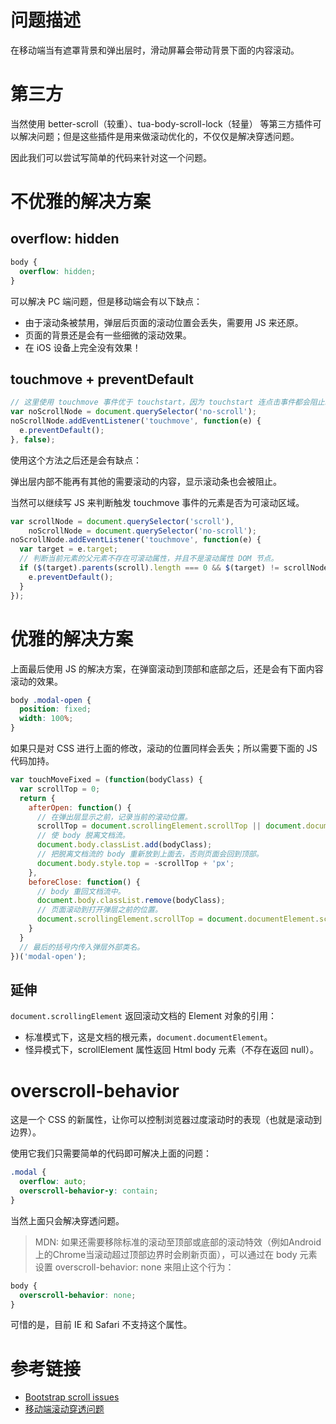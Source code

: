 # 问题描述

在移动端当有遮罩背景和弹出层时，滑动屏幕会带动背景下面的内容滚动。

# 第三方

当然使用 better-scroll（较重）、tua-body-scroll-lock（轻量） 等第三方插件可以解决问题；但是这些插件是用来做滚动优化的，不仅仅是解决穿透问题。

因此我们可以尝试写简单的代码来针对这一个问题。

# 不优雅的解决方案

## overflow: hidden

```css
body {
  overflow: hidden;
}
```

可以解决 PC 端问题，但是移动端会有以下缺点：

- 由于滚动条被禁用，弹层后页面的滚动位置会丢失，需要用 JS 来还原。
- 页面的背景还是会有一些细微的滚动效果。
- 在 iOS 设备上完全没有效果！

## touchmove + preventDefault

```js
// 这里使用 touchmove 事件优于 touchstart，因为 touchstart 连点击事件都会阻止。
var noScrollNode = document.querySelector('no-scroll');
noScrollNode.addEventListener('touchmove', function(e) {
  e.preventDefault();
}, false);
```

使用这个方法之后还是会有缺点：

弹出层内部不能再有其他的需要滚动的内容，显示滚动条也会被阻止。

当然可以继续写 JS 来判断触发 touchmove 事件的元素是否为可滚动区域。

```js
var scrollNode = document.querySelector('scroll'),
    noScrollNode = document.querySelector('no-scroll');
noScrollNode.addEventListener('touchmove', function(e) {
  var target = e.target;
  // 判断当前元素的父元素不存在可滚动属性，并且不是滚动属性 DOM 节点。
  if ($(target).parents(scroll).length === 0 && $(target) != scrollNode) {
    e.preventDefault();
  }
});
```

# 优雅的解决方案

上面最后使用 JS 的解决方案，在弹窗滚动到顶部和底部之后，还是会有下面内容滚动的效果。

```css
body .modal-open {
  position: fixed;
  width: 100%;
}
```

如果只是对 CSS 进行上面的修改，滚动的位置同样会丢失；所以需要下面的 JS 代码加持。

```js
var touchMoveFixed = (function(bodyClass) {
  var scrollTop = 0;
  return {
    afterOpen: function() {
      // 在弹出层显示之前，记录当前的滚动位置。
      scrollTop = document.scrollingElement.scrollTop || document.documentElement.scrollTop || document.body.scrollTop;
      // 使 body 脱离文档流。
      document.body.classList.add(bodyClass);
      // 把脱离文档流的 body 重新放到上面去，否则页面会回到顶部。
      document.body.style.top = -scrollTop + 'px';
    },
    beforeClose: function() {
      // body 重回文档流中。
      document.body.classList.remove(bodyClass);
      // 页面滚动到打开弹层之前的位置。
      document.scrollingElement.scrollTop = document.documentElement.scrollTop = document.body.scrollTop = scrollTop;
    }
  }
  // 最后的括号内传入弹层外部类名。
})('modal-open');
```

## 延伸

`document.scrollingElement` 返回滚动文档的 Element 对象的引用：

- 标准模式下，这是文档的根元素，`document.documentElement`。
- 怪异模式下，scrollElement 属性返回 Html body 元素（不存在返回 null）。

# overscroll-behavior

这是一个 CSS 的新属性，让你可以控制浏览器过度滚动时的表现（也就是滚动到边界）。

使用它我们只需要简单的代码即可解决上面的问题：

```css
.modal {
  overflow: auto;
  overscroll-behavior-y: contain;
}
```

当然上面只会解决穿透问题。

>MDN: 如果还需要移除标准的滚动至顶部或底部的滚动特效（例如Android上的Chrome当滚动超过顶部边界时会刷新页面），可以通过在 body 元素设置 overscroll-behavior: none 来阻止这个行为：

```css
body {
  overscroll-behavior: none;
}
```

可惜的是，目前 IE 和 Safari 不支持这个属性。

# 参考链接

- [Bootstrap scroll issues](https://github.com/twbs/bootstrap/issues/15852)
- [移动端滚动穿透问题](https://github.com/pod4g/tool/wiki/%E7%A7%BB%E5%8A%A8%E7%AB%AF%E6%BB%9A%E5%8A%A8%E7%A9%BF%E9%80%8F%E9%97%AE%E9%A2%98)